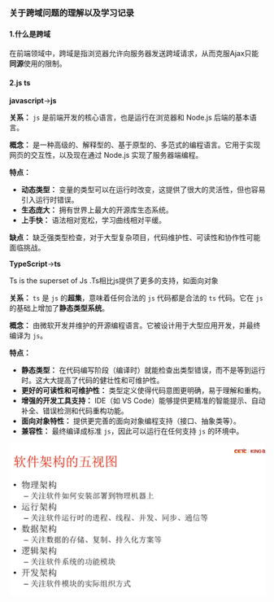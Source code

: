 ### 关于跨域问题的理解以及学习记录

#### 1.什么是跨域

在前端领域中，跨域是指浏览器允许向服务器发送跨域请求，从而克服Ajax只能**同源**使用的限制。

#### 2.js ts

**javascript**->**js**

**关系：** `js` 是前端开发的核心语言，也是运行在浏览器和 Node.js 后端的基本语言。

**概念：** 是一种高级的、解释型的、基于原型的、多范式的编程语言。它用于实现网页的交互性，以及现在通过 Node.js 实现了服务器端编程。

**特点：**

- **动态类型：** 变量的类型可以在运行时改变，这提供了很大的灵活性，但也容易引入运行时错误。
- **生态庞大：** 拥有世界上最大的开源库生态系统。
- **上手快：** 语法相对宽松，学习曲线相对平缓。

**缺点：** 缺乏强类型检查，对于大型复杂项目，代码维护性、可读性和协作性可能面临挑战。

**TypeScript**->**ts**

Ts is the superset of Js .Ts相比js提供了更多的支持，如面向对象

**关系：** `ts` 是 `js` 的**超集**，意味着任何合法的 `js` 代码都是合法的 `ts` 代码。它在 `js` 的基础上增加了**静态类型系统**。

**概念：** 由微软开发并维护的开源编程语言。它被设计用于大型应用开发，并最终编译为 `js`。

**特点：**

- **静态类型：** 在代码编写阶段（编译时）就能检查出类型错误，而不是等到运行时。这大大提高了代码的健壮性和可维护性。
- **更好的可读性和可维护性：** 类型定义使得代码意图更明确，易于理解和重构。
- **增强的开发工具支持：** IDE（如 VS Code）能够提供更精准的智能提示、自动补全、错误检测和代码重构功能。
- **面向对象特性：** 提供更完善的面向对象编程支持（接口、抽象类等）。
- **兼容性：** 最终编译成标准 `js`，因此可以运行在任何支持 `js` 的环境中。

![](./跨域问题.assets/软件五大架构-1748835010908-8.png)
